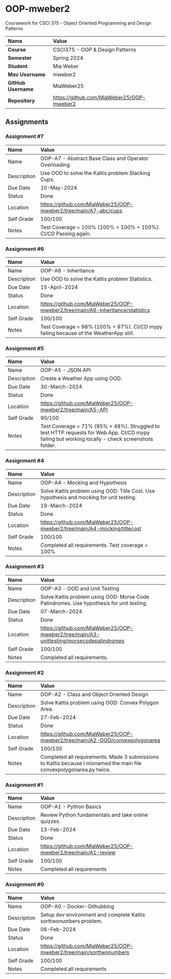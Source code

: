 # OOP-mweber2
Coursework for CSCI 375 - Object Oriented Programming and Design Patterns

| Name | Value |
|:---|:---|
| **Course** | CSCI375 - OOP & Design Patterns |
| **Semester** | Spring 2024 |
| **Student** | Mia Weber |
| **Mav Username**            | mweber2 |
| **GitHub Username**         | MiaWeber25 |
| **Repository**          | https://github.com/MiaWeber25/OOP-mweber2 |

## Assignments 

### Assignment #7

| Name | Value |
| :--- | :--- |
| Name | OOP-A7 - Abstract Base Class and Operator Overloading |
| Description | Use OOD to solve the Kattis problem Stacking Cups. |
| Due Date | 10-May-2024 |
| Status | Done |
| Location | https://github.com/MiaWeber25/OOP-mweber2/tree/main/A7-abc/cups |
| Self Grade | 100/100 |
| Notes | Test Coverage = 100% (100% + 100% + 100%). CI/CD Passing again. |

### Assignment #6

| Name | Value |
| :--- | :--- |
| Name | OOP-A6 - Inheritance |
| Description | Use OOD to solve the Kattis problem Statistics. |
| Due Date | 15-April-2024 |
| Status | Done |
| Location | https://github.com/MiaWeber25/OOP-mweber2/tree/main/A6-inheritance/statistics |
| Self Grade | 100/100 |
| Notes | Test Coverage = 98% (100% + 97%). CI/CD mypy failing because of the WeatherApp still. |

### Assignment #5

| Name | Value |
| :--- | :--- |
| Name | OOP-A5 - JSON API |
| Description | Create a Weather App using OOD. |
| Due Date | 30-March-2024 |
| Status | Done |
| Location | https://github.com/MiaWeber25/OOP-mweber2/tree/main/A5-API |
| Self Grade | 90/100 |
| Notes | Test Coverage = 71% (95% + 48%). Struggled to test HTTP requests for Web App. CI/CD mypy failing but working locally - check screenshots folder. |

### Assignment #4

| Name | Value |
| :--- | :--- |
| Name | OOP-A4 - Mocking and Hypothesis |
| Description | Solve Kattis problem using OOD: Title Cost. Use hypothesis and mocking for unit testing. |
| Due Date | 19-March-2024 |
| Status | Done |
| Location | https://github.com/MiaWeber25/OOP-mweber2/tree/main/A4-mocking/titlecost |
| Self Grade | 100/100 |
| Notes | Completed all requirements. Test coverage = 100% |

### Assignment #3

| Name | Value |
| :--- | :--- |
| Name | OOP-A3 - OOD and Unit Testing |
| Description | Solve Kattis problem using OOD: Morse Code Palindromes. Use hypothesis for unit testing. |
| Due Date | 07-March-2024 |
| Status | Done |
| Location | https://github.com/MiaWeber25/OOP-mweber2/tree/main/A3-unittesting/morsecodepalindromes |
| Self Grade | 100/100 |
| Notes | Completed all requirements. |

### Assignment #2

| Name | Value |
| :--- | :--- |
| Name | OOP-A2 - Class and Object Oriented Design |
| Description | Solve Kattis problem using OOD: Convex Polygon Area. |
| Due Date | 27-Feb-2024 |
| Status | Done |
| Location | https://github.com/MiaWeber25/OOP-mweber2/tree/main/A2-OOD/convexpolygonarea |
| Self Grade | 100/100 |
| Notes | Completed all requirements. Made 3 submissions to Kattis because I misnamed the main file convexpolygonarea.py twice. |

### Assignment #1

| Name | Value |
| :--- | :--- |
| Name | OOP-A1 - Python Basics |
| Description | Review Python fundamentals and take online quizzes. |
| Due Date | 13-Feb-2024 |
| Status | Done |
| Location | https://github.com/MiaWeber25/OOP-mweber2/tree/main/A1-review |
| Self Grade | 100/100 |
| Notes | Completed all requirements |

### Assignment #0

| Name | Value |
| :--- | :--- |
| Name | OOP-A0 - Docker-Githubbing |
| Description | Setup dev environment and complete Kattis sorttwonumbers problem. |
| Due Date | 06-Feb-2024 |
| Status | Done |
| Location | https://github.com/MiaWeber25/OOP-mweber2/tree/main/sorttwonumbers |
| Self Grade | 100/100 |
| Notes | Completed all requirements |
